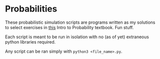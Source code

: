 # Probabilities

These probabilistic simulation scripts are programs written as my solutions to select exercises in [this](http://www.dartmouth.edu/~chance/teaching_aids/books_articles/probability_book/amsbook.mac.pdf) Intro to Probability textbook. Fun stuff.

Each script is meant to be run in isolation with no (as of yet) extraneous python libraries required.

Any script can be ran simply with ```python3 <file_name>.py```.
